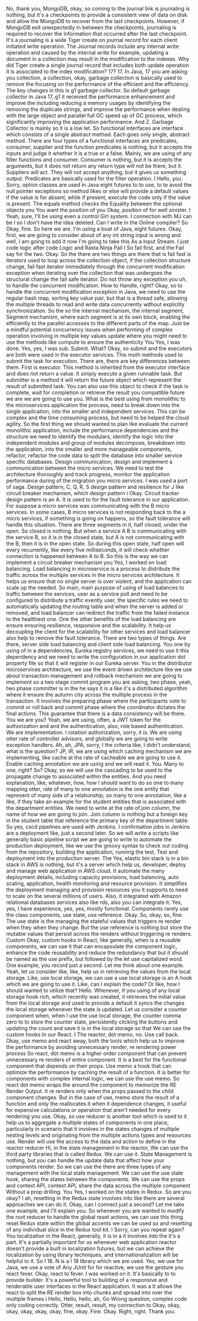 No, thank you, MongoDB, okay, so coming to the journal link is journaling is nothing, but it's a checkpoints to provide a consistent view of data on disk and allow the MongoDB to recover from the last checkpoints. However, if MongoDB exit unexpectedly in between the checkpoints, journaling is required to recover the information that occurred after the last checkpoint.
It's a journaling is a wide Tiger create on journal record for each client initiated write operation. The Journal records include any internal write operation and caused by the internal write for example, updating a document in a collection may result in the modification to the indexes. Why did Tiger create a single journal record that includes both update operation it is associated to the index modification?
17? 17.
In Java, 17 you are asking you
collection, a collection,
okay, garbage collection is basically used to remove the focusing on the performance of the efficient and the efficiency. The key changes in this is g1 garbage collector. So default garbage collector in Java 17, g1 it received the performance enhancement and improve the including reducing a memory usages by identifying the removing the duplicate strings, and improve the performance when dealing with the large object and parallel full GC speed up of GC process, which significantly improving the application performance.
And Z. Garbage Collector is mainly so it is a low let.
So functional interfaces are interface which consists of a single abstract method. Each goes only single, abstract method. There are four types of a functional interfaces are predicates, consumer, supplier and the function predicates is nothing, but it accepts the inputs and judge it whether it is a true or a false. Mainly, we are using of any filter functions and consumer. Consumer is nothing, but it is accepts the arguments, but it does not return any return type will not be there, but it. Suppliers will act. They will not accept anything, but it gives us something output.
Predicates are basically used for the filter operation. I
Hello, you.
Sorry, option classes are used in Java eight futures to to use, to to avoid the null pointer exceptions so method likes or else will provide a default values if the value is for absent, while if present, execute the code only if the value is present. The equals method checks the Equality between the optional objects you
You want the position of you
Okay, position of for well sinister. I
Yeah, sure, I'll be using even a control Girl system. I
connection with MJ can be I
so I don't have the idea deleted. Can I write In the Online compiler? So
Okay, fine. So here we are. I'm using a boat of Java, eight futures. Okay, first, we are going to consider about of any int string input is wrong and well, I am going to add it now I'm going to take this As a input Stream. I
just code logic after code Logic and Rasta Ninja Pali I
So fail first, and the Fail say for the two. Okay. So the there are two things are there that is fail fast is iterators used to loop across the collection object, if the collection structure change, fail fast iterator immediately through the concurrent modification exception when iterating over the collection that was undergoes the structural change
the fail safe iterator. Do not throw any exception you
uh, to handle the concurrent modification. How to Handle, right?
Okay, so to handle the concurrent modification exception in Java, we need to use the regular hash map,
sorting key value pair, but
that is a thread safe, allowing the multiple threads to read and write data concurrently without explicitly synchronization. So the so the internal mechanism, the internal segment, Segment mechanism, where each segment is at its own block, enabling the efficiently to the parallel accesses to the different parts of the map. Just be a mindful potential concurrency issues when performing of complex operation involving in multiple key values update
where you might need to use the methods like compute to ensure the authenticity You
Yes, I was done. Yes, yes, I was
sub. Submit.
What? Okay, so submit and the executors are both were used in the executor services. This moth methods used to submit the task for execution. There are, there are key differences between them. First is executor. This method is inherited from the executor interface and does not return a value. It simply execute a given runnable task. But submitter is a method it will return the future object which represent the result of submitted task. You can also use this object to check if the task is complete,
wait for completion or retrieve the result you
compatible future we are we are going to use you.
What is the best using
from monolithic to the microservices application the process, need to break down into the single application, into the smaller and independent services. This can be complex and the time consuming process, but need to be helped the cloud agility. So the first thing we should wanted to plan like evaluate the current monolithic application, include the performance dependencies and the structure we need to identify the modulars, identify the logic into the independent modules and group of modules decompose, breakdown into the application, into the smaller and more manageable components, refactor, refactor the code data to split the database into smaller service specific databases. Design communication, design and implement a communication between the micro services. We need to test the architecture thoroughly and
track progress, monitor the application performance during of the migration you
micro services.
I was used a port of saga. Design pattern,
C, Q, R, S design pattern
and resilience for J like circuit breaker mechanism,
which design pattern i
Okay. Circuit tracker design pattern is an A. It is used to for the fault tolerance in our application. For suppose a micro services was communicating with the B micro services. In some cases, B micro services is not responding back to the a micro services, if something is going on happens, so the fault tolerance will handle this situation. There are three segments in it, half closed, under the open. So closed is nothing. But when a service A B is communicating with the service B, so it is in the closed state, but A is not communicating with the B, then it is in the open state. So during this open state, half open will every recurrently, like every five milliseconds, it will check whether connection is happened between A to
B. So this is the way we can implement a circuit breaker mechanism you
Yes, I worked on load balancing.
Load balancing in microservice is a process to distribute the traffic across the multiple services in the micro services architecture. It helps us ensure that no single server is over violent, and the application can scale up the needed. So main, main purpose of using of load balances to traffic between the services, user as a service poll and need to be configured to distribute a traffic evently user, the specific rules we need to automatically updating the routing table and when the server is added or removed, and load
balancer can redirect the traffic from the failed instance to the healthiest one. One
the other benefits of the load balancing are ensure ensuring resilience, responsive and the scalability. It help us decoupling the client for the scalability for
other services and load balancer also help to
remove the fault tolerance.
There are two types of things. Are there, server side load balancing and client side load balancing. You
one by using of in a dependencies, Eureka registry services, we need to use it this dependency and we need to write the configuration in our
application dot property file so that it will register in our Eureka server. You
in the distributor microservices architecture, we use the event driven architecture like
we use about transaction management and rollback mechanism we are going to implement so
a two stage commit program you are asking,
two phase, yeah, two phase committer is in the he says it is a like it's a distributed algorithm where it ensure the autumn city across the multiple process in the transaction. It involves the preparing phase where the participants vote to commit or roll back and commit phase where the coordinator
dictates the final actions.
This guarantee that there is a data consistency will be there. You
we are you? Yeah, we are using, often, a JWT token for the authorization and
and the authentication, also, role
based authentication. We are implementation. I rotation
authorization, sorry, it is.
We are using otter rate of controller advisors, and globally we are going to write exception handlers. Ah,
ah, JPA,
sorry, I
the criteria like, I didn't understand, what is the question?
JP, IR, we are using which
caching mechanism we are implementing, like cache at the rate of cacheable we are going to use it.
Enable caching annotation we are using and we will read it. You.
Many to one, right? So?
Okay, so we will use the cascading to
be used to the propagate change to associated within the entities.
And you need explanation, like, whatever, how, how I should want to do so one to many mapping otter, rate of many to one annotation is the one entity that represent of many side of a relationship, so many to one annotation, like a like, if they take an example for the student entities that is associated with the department entities. We need to write at the rate of join column, the name of how we are going to join. Join column is nothing but a foreign
key in the student table that reference the primary key of the department table. So
yes, cscd pipelines are used with Jenkins. I
confirmation jobs in Jenkins are
a deployment like,
just a second later. So we will write a scripts like generally basic pipeline script we are going to write to automate the production deployment, like we use the groovy syntax to check out coding from the repository, building the application,
running the test, Test and deployment into the production server. The
Yes,
elastic bin stack is in a bin stack in AWS is nothing, but it's a server which help us, developer, deploy and manage web application in AWS cloud. It automate the many deployment details, including capacity provisions, load balancing, auto scaling,
application, health monitoring and resource provision.
It simplifies the deployment managing and provision resources you it
supports to need to scale on the several millions of users. Also, it integrated with Amazon
relational databases services also like rds, also you can integrate it. Yes,
yes, I have experience, yes,
yes, mostly functional. Components rarely use the class components,
use state,
use reference. Okay. So, okay, so, fine. The use state is the managing the stateful values that triggers re render when they when they change. But the use reference is nothing but store the mutable values that persist
across the renders without triggering re renders.
Custom
Okay, custom hooks in React, like generally, when is a reusable components, we can use it that can encapsulate the component logic, enhance the code reusability and reduce the redundancy that but it should be named as the use prefix,
but followed by the let use
capitalized word.
One example, you record just a second. Let me think about one example.
Yeah, let us consider like,
like, help us in retrieving the values from the local storage. Like, use local storage,
we can use a use local storage is an A hook which we are going to use it.
Like, can I explain the code?
Or like, how I should wanted to utilize that? Hello.
Whenever, if you using of any local storage hook rich, which recently was created, it retrieves the initial value from the local storage and used to provide a default it syncs the changes the local storage whenever the state is updated. Let us consider a counter component when, when I use the use local storage, the counter comma zero to to store the counter state, persistently clicking the buttons and updating the count and save it is in the local storage
so that We can use the custom hooks In our React. I
The reactor, dot memo, no. Use call back.
Okay, use memo and react away, both the tools which help us to improve the performance by avoiding unnecessary render, re rendering power process So react, dot memo is a higher order component that can prevent unnecessary re renders of entire component. It is a best for the functional component that depends on their props. Use memo a hook that can optimize the performance by caching the result of a function. It is better for
components with complex internal logic, we can use the use memo.
So react dot memo wraps the around the component to memorize the RE Render Output. It re renders only when the props passed to the child component changes. But in the case of use, memo store the result of a function and only the reallocates it when it dependence changes, it useful for expensive calculations
or operation that aren't needed for every rendering you
use.
Okay, so use reducer is another tool which is used to it help us to aggregate a multiple states of components in one place, particularly in scenario that it involves in the states changes of multiple nesting levels and originating from the multiple actions types and resources use. Render
will use the access to the data and action to define in the reactor reducer Hi,
in the state management in the reactor, We can use the third party libraries that is called Redux. We can use it. State Management is nothing, but you can handle the update data that affect how your components render. So we can use the there are three types of any management with the local state management. We can use the use state hook, sharing the states between the components. We can use the props and context API, context
API, share the data across the multiple component Without a prop drilling. You
Yes, I worked on the
states in Redux.
So are you okay? I
ah, resetting in the Redux
state involves into like there are several approaches we can do it.
Okay, can I connect just a second? Let me take one example, and I'll explain you.
So whenever you are wanted to modify the root reducer to handle the global reset actions, we can use this thing reset
Redux state within the global accents we can be used
so and resetting of any individual slice in the Redux tool kit. I
Sorry, can you repeat again? You
localization in the React, generally,
it is in a it involves into the
it's a part. It's a partially important for us whenever web application reactor doesn't provide a built in localization futures, but we can achieve the localization by using library techniques, and internationalization will be helpful to it. So I
18. N is a I 18 library which we are used.
Yes, we use for Java, we use a vote of Any JUnit for
for reactive, we use the gesture you
react
fever. Okay, react to fever. I was worked on it.
It's basically to to provide builder.
It's a powerful tool to building of a responsive and renderable user
interfaces in the React application.
It was a
It allows the react to split the RE render box into chunks and spread into over the multiple frames i
Hello, Hello, hello,
ah,
Go Wrong
question,
complex code only
coding correctly. Otter,
result, result,
my connection
to Okay, okay, okay,
okay, okay,
okay, fine,
okay. Fine. Okay. Right, right. Thank you.